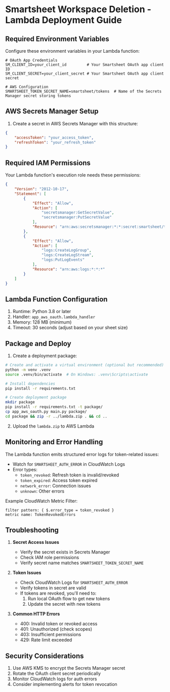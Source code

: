 # Smartsheet Workspace Deletion - Lambda Deployment Guide

## Required Environment Variables

Configure these environment variables in your Lambda function:

```
# OAuth App Credentials
SM_CLIENT_ID=your_client_id         # Your Smartsheet OAuth app client ID
SM_CLIENT_SECRET=your_client_secret # Your Smartsheet OAuth app client secret

# AWS Configuration
SMARTSHEET_TOKEN_SECRET_NAME=smartsheet/tokens  # Name of the Secrets Manager secret storing tokens
```

## AWS Secrets Manager Setup

1. Create a secret in AWS Secrets Manager with this structure:
```json
{
    "accessToken": "your_access_token",
    "refreshToken": "your_refresh_token"
}
```

## Required IAM Permissions

Your Lambda function's execution role needs these permissions:

```json
{
    "Version": "2012-10-17",
    "Statement": [
        {
            "Effect": "Allow",
            "Action": [
                "secretsmanager:GetSecretValue",
                "secretsmanager:PutSecretValue"
            ],
            "Resource": "arn:aws:secretsmanager:*:*:secret:smartsheet/tokens*"
        },
        {
            "Effect": "Allow",
            "Action": [
                "logs:CreateLogGroup",
                "logs:CreateLogStream",
                "logs:PutLogEvents"
            ],
            "Resource": "arn:aws:logs:*:*:*"
        }
    ]
}
```

## Lambda Function Configuration

1. Runtime: Python 3.8 or later
2. Handler: `app_aws_oauth.lambda_handler`
3. Memory: 128 MB (minimum)
4. Timeout: 30 seconds (adjust based on your sheet size)

## Package and Deploy

1. Create a deployment package:
```bash
# Create and activate a virtual environment (optional but recommended)
python -m venv .venv
source .venv/bin/activate  # On Windows: .venv\Scripts\activate

# Install dependencies
pip install -r requirements.txt

# Create deployment package
mkdir package
pip install -r requirements.txt -t package/
cp app_aws_oauth.py main.py package/
cd package && zip -r ../lambda.zip . && cd ..
```

2. Upload the `lambda.zip` to AWS Lambda

## Monitoring and Error Handling

The Lambda function emits structured error logs for token-related issues:

- Watch for `SMARTSHEET_AUTH_ERROR` in CloudWatch Logs
- Error types:
  - `token_revoked`: Refresh token is invalid/revoked
  - `token_expired`: Access token expired
  - `network_error`: Connection issues
  - `unknown`: Other errors

Example CloudWatch Metric Filter:
```
filter pattern: { $.error_type = token_revoked }
metric name: TokenRevokedErrors
```

## Troubleshooting

1. **Secret Access Issues**
   - Verify the secret exists in Secrets Manager
   - Check IAM role permissions
   - Verify secret name matches `SMARTSHEET_TOKEN_SECRET_NAME`

2. **Token Issues**
   - Check CloudWatch Logs for `SMARTSHEET_AUTH_ERROR`
   - Verify tokens in secret are valid
   - If tokens are revoked, you'll need to:
     1. Run local OAuth flow to get new tokens
     2. Update the secret with new tokens

3. **Common HTTP Errors**
   - 400: Invalid token or revoked access
   - 401: Unauthorized (check scopes)
   - 403: Insufficient permissions
   - 429: Rate limit exceeded

## Security Considerations

1. Use AWS KMS to encrypt the Secrets Manager secret
2. Rotate the OAuth client secret periodically
3. Monitor CloudWatch logs for auth errors
4. Consider implementing alerts for token revocation